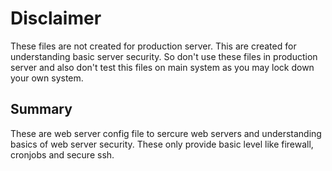 # Disclaimer

These files are not created for production server. This are created for understanding basic server security. So don't use these files in production server and also don't test this files on main system as you may lock down your own system.

## Summary

These are web server config file to sercure web servers and understanding basics of web server security. These only provide basic level like firewall, cronjobs and secure ssh.
